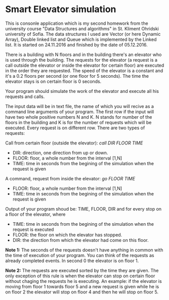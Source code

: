 # Smart Elevator simulation

This is consonle application which is my second homework from the university course "Data Structures and algorithms" in St. Kliment Ohridski university of Sofia. The data structures I used are Vector (or here Dynamic Array), Double linked list and Queue which is implemented by the Linked list. It is started on 24.11.2016 and finished by the date of 05.12.2016.

There is a building with N floors and in the building there's an elevator who is used through the building. The requests for the elevator (a request is a call outside the elevator or inside the elevator for certain floor) are executed in the order they are requested. The speed of the elevator is a constant and it's a 0.2 floors per second (or one floor for 5 seconds). The time the elevator stays is on certain floor is 0 seconds.

Your program should simulate the work of the elevator and execute all his requests and calls.

The input data will be in text file, the name of which you will recive as a command line arguments of your program. The first row if the input will have two whole positive numbers N and K. N stands for number of the floors in the building and K is for the number of requests which will be executed. Every request is on different row. There are two types of requests:

Call from certain floor (outside the elevator):
*call DIR FLOOR TIME*
- DIR: direction, one direction from up or down.
- FLOOR: floor, a whole number from the interval [1,N]
- TIME: time in seconds from the begining of the simulation when the request is given

A command, request from inside the elevator:
*go FLOOR TIME*
- FLOOR: floor, a whole number from the interval [1,N]
- TIME: time in seconds from the begining of the simulation when the request is given

Output of your program shoud be: TIME, FLOOR, DIR and for every stop on a floor of the elevator, where
- TIME: time in seconds from the begining of the simulation when the request is executed
- FLOOR: the floor on which the elevator has stopped.
- DIR: the direction from which the elevator had come on this floor.

**Note 1:**
The seconds of the requests doesn't have anything in common with the time of execution of your program. You can think of the requests as already completed events. In second 0 the elevator is on floor 1.

**Note 2:** 
The requests are executed sorted by the time they are given. The only exception of this rule is when the elevator can stop on certain floor without chaging the requests he is executing.
An example: if the elevator is moving from floor 1 towards floor 5 and a new request is given while he is on floor 2 the elevator will stop on floor 4 and then he will stop on floor 5.



